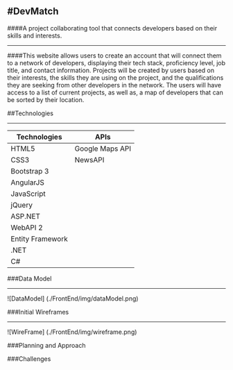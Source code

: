 #DevMatch
---
####A project collaborating tool that connects developers based on their skills and interests. 
***
####This website allows users to create an account that will connect them to a network of developers, displaying their tech stack, proficiency level, job title, and contact information. Projects will be created by users based on their interests, the skills they are using on the project, and the qualifications they are seeking from other developers in the network. The users will have access to a list of current projects, as well as, a map of developers that can be sorted by their location. 

##Technologies
***

| Technologies | APIs |
| ------------ | ---- |
| HTML5        | Google Maps API | 
| CSS3         | NewsAPI |
| Bootstrap 3  | | 
| AngularJS    | |
| JavaScript   | |
| jQuery       | |
| ASP.NET      | | 
| WebAPI 2     | |
| Entity Framework| |
| .NET | |
| C# | |

###Data Model
*** 
![DataModel] (./FrontEnd/img/dataModel.png)

###Initial Wireframes
***
![WireFrame] (./FrontEnd/img/wireframe.png) 

###Planning and Approach 

###Challenges

